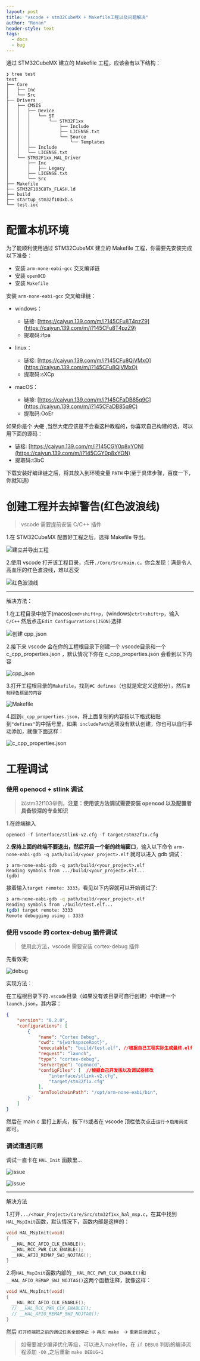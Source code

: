 ```yaml
---
layout: post
title: "vscode + stm32CubeMX + Makefile工程以及问题解决"
author: "Ronan"
header-style: text
tags:
  - docs
  - bug
---
```

通过 STM32CubeMX 建立的 Makefile 工程，应该会有以下结构：

```shell
❯ tree test
test
├── Core
│   ├── Inc
│   └── Src
├── Drivers
│   ├── CMSIS
│   │   ├── Device
│   │   │   └── ST
│   │   │       └── STM32F1xx
│   │   │           ├── Include
│   │   │           ├── LICENSE.txt
│   │   │           └── Source
│   │   │               └── Templates
│   │   ├── Include
│   │   └── LICENSE.txt
│   └── STM32F1xx_HAL_Driver
│       ├── Inc
│       │   ├── Legacy
│       ├── LICENSE.txt
│       └── Src
├── Makefile
├── STM32F103C8Tx_FLASH.ld
├── build
├── startup_stm32f103xb.s
└── test.ioc
```

# 配置本机环境

为了能顺利使用通过 STM32CubeMX 建立的 Makefile 工程，你需要先安装完成以下准备：

- 安装 `arm-none-eabi-gcc` 交叉编译链
- 安装 `openOCD`
- 安装 `Makefile`

安装 `arm-none-eabi-gcc` 交叉编译链：

- windows：
  - 链接: [https://caiyun.139.com/m/i?145CFu8T4pzZ9](https://caiyun.139.com/m/i?145CFu8T4pzZ9)
  - 提取码:ifpa
    
- linux：
  - 链接: [https://caiyun.139.com/m/i?145CFu8QjVMxO](https://caiyun.139.com/m/i?145CFu8QjVMxO)
  - 提取码:sXCp
  
- macOS：
  - 链接: [https://caiyun.139.com/m/i?145CFaDB85q9C](https://caiyun.139.com/m/i?145CFaDB85q9C)
  - 提取码:OoEr
  
如果你是个 ~~大佬~~ ,当然大佬应该是不会看这种教程的，你喜欢自己构建的话，可以用下面的源码：

- 链接: [https://caiyun.139.com/m/i?145CGY0p8xYON](https://caiyun.139.com/m/i?145CGY0p8xYON)
- 提取码:t3bC

下载安装好编译链之后，将其放入到环境变量 `PATH` 中(至于具体步骤，百度一下，你就知道)


# 创建工程并去掉警告(红色波浪线)

> vscode 需要提前安装 C/C++ 插件

1.在 STM32CubeMX 配置好工程之后，选择 Makefile 导出。

![建立并导出工程](https://imgs-dx3.pages.dev/blog_imgs/cubemx_makefile_project.png)

2.使用 vscode 打开该工程目录，点开`./Core/Src/main.c`，你会发现：满是令人高血压的红色波浪线，难以忍受

![红色波浪线](https://imgs-dx3.pages.dev/blog_imgs/vscode_stm32_makefile_config1.png)

---

解决方法：

1.在工程目录中按下(macos)`cmd+shift+p`，(windows)`ctrl+shift+p`，输入 `C/C++` 然后点击`Edit Configurrations(JSON)`选择

![创建 cpp_json](https://imgs-dx3.pages.dev/blog_imgs/vscode_stm32_makefile_config2.png)

2.接下来 vscode 会在你的工程根目录下创建一个.vscode目录和一个 c_cpp_properties.json ，默认情况下你在 c_cpp_properties.json 会看到以下内容

![ cpp_json](https://imgs-dx3.pages.dev/blog_imgs/vscode_stm32_makefile_config3.png)

3.打开工程根目录的`Makefile`，找到`#C defines`（也就是宏定义这部分），然后`复制绿色框里的内容`

![Makefile](https://imgs-dx3.pages.dev/blog_imgs/vscode_stm32_makefile_config4.png)

4.回到`c_cpp_properties.json`，将上面复制的内容按以下格式粘贴到`"defines"`的中括号里，如果` includePath`选项没有默认创建，你也可以自行手动添加，就像下面这样：

![c_cpp_properties.json](https://imgs-dx3.pages.dev/blog_imgs/vscode_stm32_makefile_config5.png)


# 工程调试
### 使用 openocd + stlink 调试

> 以stm32f103举例，**注意：使用该方法调试需要安装 opencod 以及配置者具备较深的专业知识**

1.在终端输入

```shell
openocd -f interface/stlink-v2.cfg -f target/stm32f1x.cfg
```

2.**保持上面的终端不要退出，然后开启一个新的终端窗口**，输入以下命令 `arm-none-eabi-gdb -q path/build/<your_project>.elf` 就可以进入 gdb 调试：

```shell
❯ arm-none-eabi-gdb -q path/build/<your_project>.elf
Reading symbols from .../build/<your_project>.elf...
(gdb)
```

接着输入`target remote: 3333`，看见以下内容就可以开始调试了:

```zsh
❯ arm-none-eabi-gdb -q path/build/<your_project>.elf
Reading symbols from ./build/test.elf...
(gdb) target remote: 3333
Remote debugging using : 3333
```

### 使用 vscode 的 cortex-debug 插件调试

> 使用此方法，vscode 需要安装 cortex-debug 插件

先看效果;

![debug](https://imgs-dx3.pages.dev/blog_imgs/vscode_stm32_debug.png)

实现方法：

在工程根目录下的`.vscode`目录（如果没有该目录可自行创建）中新建一个`launch.json`，其内容：

```json
{
    "version": "0.2.0",
    "configurations": [
        {
            "name": "Cortex Debug",
            "cwd": "${workspaceRoot}",
            "executable": "build/test.elf", //根据自己工程实际生成最终.elf 路径修改
            "request": "launch",
            "type": "cortex-debug",
            "servertype": "openocd",
            "configFiles": [  //根据自己开发版以及调试器修改
                "interface/stlink-v2.cfg",
                "target/stm32f1x.cfg"
            ],
            "armToolchainPath": "/opt/arm-none-eabi/bin",
        }
    ]
}

```

然后在 main.c 里打上断点，按下`f5`或者在 vscode 顶栏依次点击`运行`->`启用调试` 即可。

### 调试遭遇问题

调试一直卡在 `HAL_Init` 函数里...

![issue](https://imgs-dx3.pages.dev/blog_imgs/vscode_stm32_debug_issue1.png)

![issue](https://imgs-dx3.pages.dev/blog_imgs/vscode_stm32_debug_issue2.png)

---

解决方法

1.打开`.../<Your_Project>/Core/Src/stm32f1xx_hal_msp.c`，在其中找到`HAL_MspInit`函数，默认情况下，函数内部是这样的：

```c
void HAL_MspInit(void)
{
  __HAL_RCC_AFIO_CLK_ENABLE();
  __HAL_RCC_PWR_CLK_ENABLE();
  __HAL_AFIO_REMAP_SWJ_NOJTAG();
}
```

2.将`HAL_MspInit`函数内部的`__HAL_RCC_PWR_CLK_ENABLE()`和`__HAL_AFIO_REMAP_SWJ_NOJTAG()`这两个函数注释，就像这样：

```c
void HAL_MspInit(void)
{
  __HAL_RCC_AFIO_CLK_ENABLE();
  // __HAL_RCC_PWR_CLK_ENABLE();
  // __HAL_AFIO_REMAP_SWJ_NOJTAG();
}
```

然后 `打开终端把之前的调试任务全部停止` -> `再次 make ` -> `重新启动调试` 。

> 如需要减少编译优化等级，可以进入makefile，在 `if DEBUG` 判断的编译流程添加 `-O0` ,之后重新 `make DEBUG=1` 

